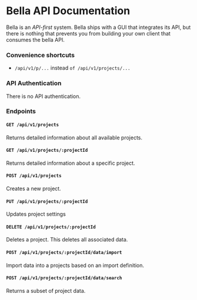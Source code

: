 # Bella API Documentation

Bella is an *API-first* system. Bella ships with a GUI that integrates its API, but there is nothing that prevents you from building your own client that consumes the bella API.

### Convenience shortcuts

- `/api/v1/p/...` instead `of /api/v1/projects/...`


### API Authentication

There is no API authentication.

### Endpoints


#### `GET /api/v1/projects`

Returns detailed information about all available projects.


#### `GET /api/v1/projects/:projectId`

Returns detailed information about a specific project.


#### `POST /api/v1/projects`

Creates a new project.


#### `PUT /api/v1/projects/:projectId`

Updates project settings


#### `DELETE /api/v1/projects/:projectId`

Deletes a project. This deletes all associated data.


#### `POST /api/v1/projects/:projectId/data/import`

Import data into a projects based on an import definition.


#### `POST /api/v1/projects/:projectId/data/search`

Returns a subset of project data.
